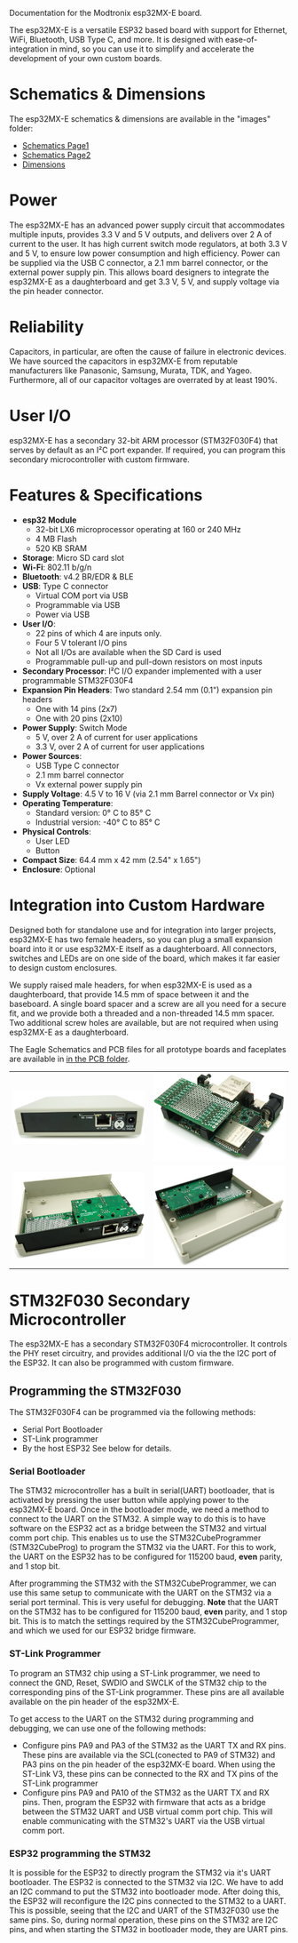 Documentation for the Modtronix esp32MX-E board.

The esp32MX-E is a versatile ESP32 based board with support for Ethernet, WiFi, Bluetooth, USB Type C, and more. It is designed with ease-of-integration in mind, so you can use it to simplify and accelerate the development of your own custom boards. 

# Schematics & Dimensions
The esp32MX-E schematics & dimensions are available in the "images" folder:
- [Schematics Page1](../images/esp32MX-E_schematics_pg1.png?raw=true)
- [Schematics Page2](../images/esp32MX-E_schematics_pg2.png?raw=true)
- [Dimensions](../images/esp32MX-E_dimensions.png?raw=true)

# Power
The esp32MX-E has an advanced power supply circuit that accommodates multiple inputs, provides 3.3 V and 5 V outputs, and delivers over 2 A of current to the user. It has high current switch mode regulators, at both 3.3 V and 5 V, to ensure low power consumption and high efficiency. Power can be supplied via the USB C connector, a 2.1 mm barrel connector, or the external power supply pin. This allows board designers to integrate the esp32MX-E as a daughterboard and get 3.3 V, 5 V, and supply voltage via the pin header connector.

# Reliability
Capacitors, in particular, are often the cause of failure in electronic devices. We have sourced the capacitors in esp32MX-E from reputable manufacturers like Panasonic, Samsung, Murata, TDK, and Yageo. Furthermore, all of our capacitor voltages are overrated by at least 190%.

# User I/O
esp32MX-E has a secondary 32-bit ARM processor (STM32F030F4) that serves by default as an I²C port expander. If required, you can program this secondary microcontroller with custom firmware.

# Features & Specifications

- **esp32 Module**
    - 32-bit LX6 microprocessor operating at 160 or 240 MHz
    - 4 MB Flash
    - 520 KB SRAM
- **Storage**: Micro SD card slot
- **Wi-Fi**: 802.11 b/g/n
- **Bluetooth**: v4.2 BR/EDR & BLE
- **USB**: Type C connector
    - Virtual COM port via USB
    - Programmable via USB
    - Power via USB
- **User I/O**:
    - 22 pins of which 4 are inputs only.
    - Four 5 V tolerant I/O pins
    - Not all I/Os are available when the SD Card is used
    - Programmable pull-up and pull-down resistors on most inputs
- **Secondary Processor**: I²C I/O expander implemented with a user programmable STM32F030F4
- **Expansion Pin Headers**: Two standard 2.54 mm (0.1") expansion pin headers
    - One with 14 pins (2x7)
    - One with 20 pins (2x10)
- **Power Supply**: Switch Mode
    - 5 V, over 2 A of current for user applications
    - 3.3 V, over 2 A of current for user applications
- **Power Sources**:
    - USB Type C connector
    - 2.1 mm barrel connector
    - Vx external power supply pin
- **Supply Voltage**: 4.5 V to 16 V (via 2.1 mm Barrel connector or Vx pin)
- **Operating Temperature**:
    - Standard version: 0° C to 85° C
    - Industrial version: -40° C to 85° C
- **Physical Controls**:
    - User LED
    - Button
- **Compact Size**: 64.4 mm x 42 mm (2.54" x 1.65")
- **Enclosure**: Optional

# Integration into Custom Hardware
Designed both for standalone use and for integration into larger projects, esp32MX-E has two female headers, so you can plug a small expansion board into it or use esp32MX-E itself as a daughterboard. All connectors, switches and LEDs are on one side of the board, which makes it far easier to design custom enclosures.

We supply raised male headers, for when esp32MX-E is used as a daughterboard, that provide 14.5 mm of space between it and the baseboard. A single board spacer and a screw are all you need for a secure fit, and we provide both a threaded and a non-threaded 14.5 mm spacer. Two additional screw holes are available, but are not required when using esp32MX-E as a daughterboard.

The Eagle Schematics and PCB files for all prototype boards and faceplates are available in [in the PCB folder](../pcb).

| | |
| --- | --- |
| ![ ](../images/fordoc/esp32mx-e_in_enclosure_w800.jpg) | ![ ](../images/fordoc/esp32mx-e_with_proto_db_w800.jpg) |
| ![ ](../images/fordoc/esp32mx-e_as_db_in_enclosure__open_w800.jpg) | ![ ](../images/fordoc/esp32mx-e_as_db_in_enclosure__open_2_w800.jpg) |

# STM32F030 Secondary Microcontroller
The esp32MX-E has a secondary STM32F030F4 microcontroller. It controls the PHY reset circuitry, and provides additional I/O via the the I2C port of the ESP32. It can also be programmed with custom firmware.

## Programming the STM32F030
The STM32F030F4 can be programmed via the following methods:
- Serial Port Bootloader
- ST-Link programmer
- By the host ESP32
See below for details.

### Serial Bootloader
The STM32 microcontroller has a built in serial(UART) bootloader, that is activated by pressing the user button while applying power to the esp32MX-E board. Once in the bootloader mode, we need a method to connect to the UART on the STM32. A simple way to do this is to have software on the ESP32 act as a bridge between the STM32 and virtual comm port chip. This enables us to use the STM32CubeProgrammer (STM32CubeProg) to program the STM32 via the UART. For this to work, the UART on the ESP32 has to be configured for 115200 baud, **even** parity, and 1 stop bit.

After programming the STM32 with the STM32CubeProgrammer, we can use this same setup to communicate with the UART on the STM32 via a serial port terminal. This is very useful for debugging. **Note** that the UART on the STM32 has to be configured for 115200 baud, **even** parity, and 1 stop bit. This is to match the settings required by the STM32CubeProgrammer, and which we used for our ESP32 bridge firmware.

### ST-Link Programmer
To program an STM32 chip using a ST-Link programmer, we need to connect the GND, Reset, SWDIO and SWCLK of the STM32 chip to the corresponding pins of the ST-Link programmer. These pins are all available available on the pin header of the esp32MX-E.

To get access to the UART on the STM32 during programming and debugging, we can use one of the following methods:
- Configure pins PA9 and PA3 of the STM32 as the UART TX and RX pins. These pins are available via the SCL(conected to PA9 of STM32) and PA3 pins on the pin header of the esp32MX-E board. When using the ST-Link V3, these pins can be connected to the RX and TX pins of the ST-Link programmer
- Configure pins PA9 and PA10 of the STM32 as the UART TX and RX pins. Then, program the ESP32 with firmware that acts as a bridge between the STM32 UART and USB virtual comm port chip. This will enable communicating with the STM32's UART via the USB virtual comm port.

### ESP32 programming the STM32
It is possible for the ESP32 to directly program the STM32 via it's UART bootloader. The ESP32 is connected to the STM32 via I2C. We have to add an I2C command to put the STM32 into bootloader mode. After doing this, the ESP32 will reconfigure the I2C pins connected to the STM32 to a UART. This is possible, seeing that the I2C and UART of the STM32F030 use the same pins. So, during normal operation, these pins on the STM32 are I2C pins, and when starting the STM32 in bootloader mode, they are UART pins.
